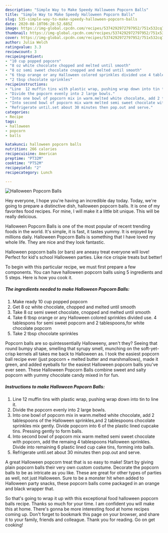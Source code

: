 ```yaml
---
description: "Simple Way to Make Speedy Halloween Popcorn Balls"
title: "Simple Way to Make Speedy Halloween Popcorn Balls"
slug: 535-simple-way-to-make-speedy-halloween-popcorn-balls
date: 2020-08-10T06:28:52.685Z
image: https://img-global.cpcdn.com/recipes/5374292972797952/751x532cq70/halloween-popcorn-balls-recipe-main-photo.jpg
thumbnail: https://img-global.cpcdn.com/recipes/5374292972797952/751x532cq70/halloween-popcorn-balls-recipe-main-photo.jpg
cover: https://img-global.cpcdn.com/recipes/5374292972797952/751x532cq70/halloween-popcorn-balls-recipe-main-photo.jpg
author: Julia Welch
ratingvalue: 3.3
reviewcount: 3
recipeingredient:
- "10 cup popped popcorn"
- "8 oz white chocolate chopped and melted until smooth"
- "8 oz semi sweet chocolate cnopped and melted until smooth"
- "6 tbsp orange or any Halloween colored sprinkles divided use 4 tablespons for semi sweet popcorn and 2 tablespoonsfor white chocolate popcorn"
- "2 tbsp chocolate sprinkles"
recipeinstructions:
- "Line  12 muffin tins with plastic wrap, pushing wrap down into tin to line it."
- "Divide the popcorn evenly into 2 large bowls."
- "Into one bowl of popcorn mix in warm.melted white chocolate, add 2 tablespoons of the Halloween sprinkles,and 2 tablespoons chocolate sprinkles mix gently.  Divide popcorn into 6 of the plastic lined cupcake tins. Pressing gently to form  balls."
- "Into second bowl of popcorn mix warm melted semi sweet chocolate with popcorn, add the remaing 4 tablespoons Halloween sprinkles. Divide into remaining 6 plastic lined cup cake tins, forming into balls."
- "Refrigerate until.set about 30 minutes then pop.out and serve."
categories:
- Recipe
tags:
- halloween
- popcorn
- balls

katakunci: halloween popcorn balls 
nutrition: 266 calories
recipecuisine: American
preptime: "PT32M"
cooktime: "PT52M"
recipeyield: "2"
recipecategory: Lunch

---
```



![Halloween Popcorn Balls](https://img-global.cpcdn.com/recipes/5374292972797952/751x532cq70/halloween-popcorn-balls-recipe-main-photo.jpg)

Hey everyone, I hope you're having an incredible day today. Today, we're going to prepare a distinctive dish, halloween popcorn balls. It is one of my favorites food recipes. For mine, I will make it a little bit unique. This will be really delicious.

Halloween Popcorn Balls is one of the most popular of recent trending foods in the world. It's simple, it is fast, it tastes yummy. It is enjoyed by millions daily. Halloween Popcorn Balls is something that I have loved my whole life. They are nice and they look fantastic.

Halloween popcorn balls (or bars) are aneasy treat everyone will love! Perfect for kid&#39;s school Halloween parties. Like rice crispie treats but better!


To begin with this particular recipe, we must first prepare a few components. You can have halloween popcorn balls using 5 ingredients and 5 steps. Here is how you cook it.

<!--inarticleads1-->

##### The ingredients needed to make Halloween Popcorn Balls:

1. Make ready 10 cup popped popcorn
1. Get 8 oz white chocolate, chopped and melted until smooth
1. Take 8 oz semi sweet chocolate, cnopped and melted until smooth
1. Take 6 tbsp orange or any Halloween colored sprinkles divided use. 4 tablespons for semi sweet popcorn and 2 tablespoons,for white chocolate popcorn
1. Take 2 tbsp chocolate sprinkles


Popcorn balls are so quintessentially Halloweeny, aren&#39;t they? Seeing that round bumpy shape, smelling that syrupy smell, munching on the soft-yet-crisp kernels all takes me back to Halloween as. I took the easiest popcorn ball recipe ever (just popcorn + melted butter and marshmallows), made it green, and added eyeballs for the easiest Halloween popcorn balls you&#39;ve ever seen. These Halloween Popcorn Balls combine sweet and salty popcorn with yummy chocolate candy mixed in for fun. 

<!--inarticleads2-->

##### Instructions to make Halloween Popcorn Balls:

1. Line  12 muffin tins with plastic wrap, pushing wrap down into tin to line it.
1. Divide the popcorn evenly into 2 large bowls.
1. Into one bowl of popcorn mix in warm.melted white chocolate, add 2 tablespoons of the Halloween sprinkles,and 2 tablespoons chocolate sprinkles mix gently.  Divide popcorn into 6 of the plastic lined cupcake tins. Pressing gently to form  balls.
1. Into second bowl of popcorn mix warm melted semi sweet chocolate with popcorn, add the remaing 4 tablespoons Halloween sprinkles. Divide into remaining 6 plastic lined cup cake tins, forming into balls.
1. Refrigerate until.set about 30 minutes then pop.out and serve.


A great Halloween popcorn treat that is so easy to make! Start by giving plain popcorn balls their very own custom costume. Decorate the popcorn balls to be as intricate as you like. These are great for other types of parties as well, not just Halloween. Sure to be a monster hit when added to Halloween party snacks, these popcorn balls come packaged in an orange and black wrapper that. 

So that's going to wrap it up with this exceptional food halloween popcorn balls recipe. Thanks so much for your time. I am confident you will make this at home. There's gonna be more interesting food at home recipes coming up. Don't forget to bookmark this page on your browser, and share it to your family, friends and colleague. Thank you for reading. Go on get cooking!
